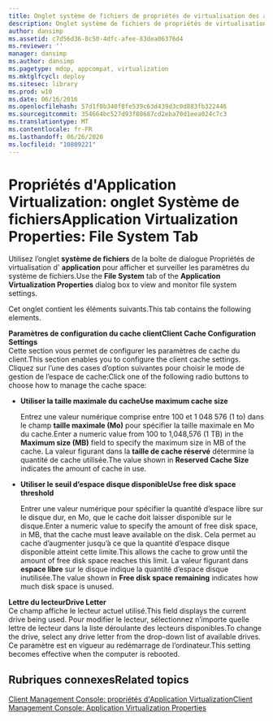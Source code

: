 ```yaml
---
title: Onglet système de fichiers de propriétés de virtualisation des applications
description: Onglet système de fichiers de propriétés de virtualisation des applications
author: dansimp
ms.assetid: c7d56d36-8c50-4dfc-afee-83dea06376d4
ms.reviewer: ''
manager: dansimp
ms.author: dansimp
ms.pagetype: mdop, appcompat, virtualization
ms.mktglfcycl: deploy
ms.sitesec: library
ms.prod: w10
ms.date: 06/16/2016
ms.openlocfilehash: 57d1f0b340f8fe539c63d439d3c0d883fb322446
ms.sourcegitcommit: 354664bc527d93f80687cd2eba70d1eea024c7c3
ms.translationtype: MT
ms.contentlocale: fr-FR
ms.lasthandoff: 06/26/2020
ms.locfileid: "10809221"
---
```

# <span data-ttu-id="771b5-103">Propriétés d'Application Virtualization: onglet Système de fichiers</span><span class="sxs-lookup"><span data-stu-id="771b5-103">Application Virtualization Properties: File System Tab</span></span>


<span data-ttu-id="771b5-104">Utilisez l’onglet **système de fichiers** de la boîte de dialogue Propriétés de virtualisation d' **application** pour afficher et surveiller les paramètres du système de fichiers.</span><span class="sxs-lookup"><span data-stu-id="771b5-104">Use the **File System** tab of the **Application Virtualization Properties** dialog box to view and monitor file system settings.</span></span>

<span data-ttu-id="771b5-105">Cet onglet contient les éléments suivants.</span><span class="sxs-lookup"><span data-stu-id="771b5-105">This tab contains the following elements.</span></span>

<a href="" id="client-cache-configuration-settings"></a>**<span data-ttu-id="771b5-106">Paramètres de configuration du cache client</span><span class="sxs-lookup"><span data-stu-id="771b5-106">Client Cache Configuration Settings</span></span>**  
<span data-ttu-id="771b5-107">Cette section vous permet de configurer les paramètres de cache du client.</span><span class="sxs-lookup"><span data-stu-id="771b5-107">This section enables you to configure the client cache settings.</span></span> <span data-ttu-id="771b5-108">Cliquez sur l’une des cases d’option suivantes pour choisir le mode de gestion de l’espace de cache:</span><span class="sxs-lookup"><span data-stu-id="771b5-108">Click one of the following radio buttons to choose how to manage the cache space:</span></span>

-   **<span data-ttu-id="771b5-109">Utiliser la taille maximale du cache</span><span class="sxs-lookup"><span data-stu-id="771b5-109">Use maximum cache size</span></span>**

    <span data-ttu-id="771b5-110">Entrez une valeur numérique comprise entre 100 et 1 048 576 (1 to) dans le champ **taille maximale (Mo)** pour spécifier la taille maximale en Mo du cache.</span><span class="sxs-lookup"><span data-stu-id="771b5-110">Enter a numeric value from 100 to 1,048,576 (1 TB) in the **Maximum size (MB)** field to specify the maximum size in MB of the cache.</span></span> <span data-ttu-id="771b5-111">La valeur figurant dans la **taille de cache réservé** détermine la quantité de cache utilisée.</span><span class="sxs-lookup"><span data-stu-id="771b5-111">The value shown in **Reserved Cache Size** indicates the amount of cache in use.</span></span>

-   **<span data-ttu-id="771b5-112">Utiliser le seuil d’espace disque disponible</span><span class="sxs-lookup"><span data-stu-id="771b5-112">Use free disk space threshold</span></span>**

    <span data-ttu-id="771b5-113">Entrer une valeur numérique pour spécifier la quantité d’espace libre sur le disque dur, en Mo, que le cache doit laisser disponible sur le disque.</span><span class="sxs-lookup"><span data-stu-id="771b5-113">Enter a numeric value to specify the amount of free disk space, in MB, that the cache must leave available on the disk.</span></span> <span data-ttu-id="771b5-114">Cela permet au cache d’augmenter jusqu’à ce que la quantité d’espace disque disponible atteint cette limite.</span><span class="sxs-lookup"><span data-stu-id="771b5-114">This allows the cache to grow until the amount of free disk space reaches this limit.</span></span> <span data-ttu-id="771b5-115">La valeur figurant dans **espace libre** sur le disque indique la quantité d’espace disque inutilisée.</span><span class="sxs-lookup"><span data-stu-id="771b5-115">The value shown in **Free disk space remaining** indicates how much disk space is unused.</span></span>

<a href="" id="drive-letter"></a>**<span data-ttu-id="771b5-116">Lettre du lecteur</span><span class="sxs-lookup"><span data-stu-id="771b5-116">Drive Letter</span></span>**  
<span data-ttu-id="771b5-117">Ce champ affiche le lecteur actuel utilisé.</span><span class="sxs-lookup"><span data-stu-id="771b5-117">This field displays the current drive being used.</span></span> <span data-ttu-id="771b5-118">Pour modifier le lecteur, sélectionnez n’importe quelle lettre de lecteur dans la liste déroulante des lecteurs disponibles.</span><span class="sxs-lookup"><span data-stu-id="771b5-118">To change the drive, select any drive letter from the drop-down list of available drives.</span></span> <span data-ttu-id="771b5-119">Ce paramètre est en vigueur au redémarrage de l’ordinateur.</span><span class="sxs-lookup"><span data-stu-id="771b5-119">This setting becomes effective when the computer is rebooted.</span></span>

## <span data-ttu-id="771b5-120">Rubriques connexes</span><span class="sxs-lookup"><span data-stu-id="771b5-120">Related topics</span></span>


[<span data-ttu-id="771b5-121">Client Management Console: propriétés d'Application Virtualization</span><span class="sxs-lookup"><span data-stu-id="771b5-121">Client Management Console: Application Virtualization Properties</span></span>](client-management-console-application-virtualization-properties.md)

 

 





